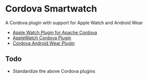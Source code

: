 # Cordova Smartwatch
A Cordova plugin with support for Apple Watch and Android Wear

* [Apple Watch Plugin for Apache Cordova](https://github.com/leecrossley/cordova-plugin-apple-watch)
* [AppleWatch Cordova Plugin](https://github.com/Telerik-Verified-Plugins/AppleWatch)
* [Cordova Android Wear Plugin](https://github.com/tgardner/cordova-androidwear)

## Todo
* Standardize the above Cordova plugins
